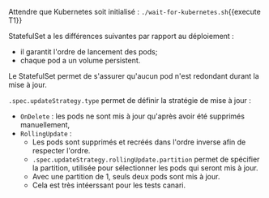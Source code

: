 Attendre que Kubernetes soit initialisé : `./wait-for-kubernetes.sh`{{execute T1}}

StatefulSet a les différences suivantes par rapport au déploiement :
- il garantit l'ordre de lancement des pods;
- chaque pod a un volume persistent.

Le StatefulSet permet de s'assurer qu'aucun pod n'est redondant durant la mise à jour.

`.spec.updateStrategy.type` permet de définir la stratégie de mise à jour :
- `OnDelete` : les pods ne sont mis à jour qu'après avoir été supprimés manuellement,
- `RollingUpdate` :
  - Les pods sont supprimés et recréés dans l'ordre inverse afin de respecter l'ordre.
  - `.spec.updateStrategy.rollingUpdate.partition` permet de spécifier la partition, utilisée pour sélectionner les pods qui seront mis à jour.
  - Avec une partition de 1, seuls deux pods sont mis à jour.
  - Cela est très intéerssant pour les tests canari.
